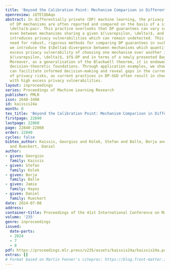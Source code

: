 ```yaml
---
title: 'Beyond the Calibration Point: Mechanism Comparison in Differential Privacy'
openreview: iQTElQbAqo
abstract: In differentially private (DP) machine learning, the privacy guarantees
  of DP mechanisms are often reported and compared on the basis of a single $(\varepsilon,
  \delta)$-pair. This practice overlooks that DP guarantees can vary substantially
  even between mechanisms sharing a given $(\varepsilon, \delta)$, and potentially
  introduces privacy vulnerabilities which can remain undetected. This motivates the
  need for robust, rigorous methods for comparing DP guarantees in such cases. Here,
  we introduce the $\Delta$-divergence between mechanisms which quantifies the worst-case
  excess privacy vulnerability of choosing one mechanism over another in terms of
  $(\varepsilon, \delta)$, $f$-DP and in terms of a newly presented Bayesian interpretation.
  Moreover, as a generalisation of the Blackwell theorem, it is endowed with strong
  decision-theoretic foundations. Through application examples, we show that our techniques
  can facilitate informed decision-making and reveal gaps in the current understanding
  of privacy risks, as current practices in DP-SGD often result in choosing mechanisms
  with high excess privacy vulnerabilities.
layout: inproceedings
series: Proceedings of Machine Learning Research
publisher: PMLR
issn: 2640-3498
id: kaissis24a
month: 0
tex_title: 'Beyond the Calibration Point: Mechanism Comparison in Differential Privacy'
firstpage: 22840
lastpage: 22860
page: 22840-22860
order: 22840
cycles: false
bibtex_author: Kaissis, Georgios and Kolek, Stefan and Balle, Borja and Hayes, Jamie
  and Rueckert, Daniel
author:
- given: Georgios
  family: Kaissis
- given: Stefan
  family: Kolek
- given: Borja
  family: Balle
- given: Jamie
  family: Hayes
- given: Daniel
  family: Rueckert
date: 2024-07-08
address:
container-title: Proceedings of the 41st International Conference on Machine Learning
volume: '235'
genre: inproceedings
issued:
  date-parts:
  - 2024
  - 7
  - 8
pdf: https://proceedings.mlr.press/v235/assets/kaissis24a/kaissis24a.pdf
extras: []
# Format based on Martin Fenner's citeproc: https://blog.front-matter.io/posts/citeproc-yaml-for-bibliographies/
---
```


